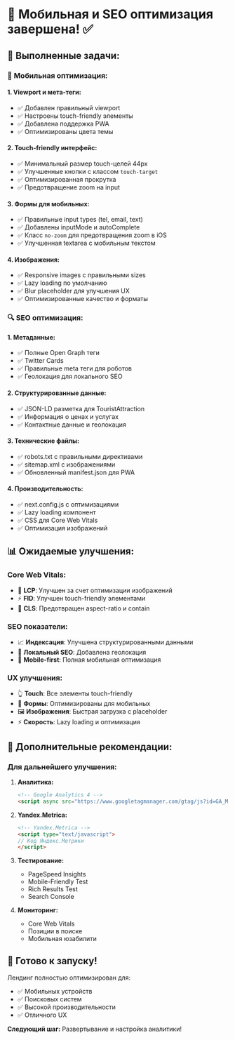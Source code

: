 # 📱 Мобильная и SEO оптимизация завершена! ✅

## 🎯 Выполненные задачи:

### 📱 **Мобильная оптимизация:**

#### 1. **Viewport и мета-теги:**
- ✅ Добавлен правильный viewport
- ✅ Настроены touch-friendly элементы
- ✅ Добавлена поддержка PWA
- ✅ Оптимизированы цвета темы

#### 2. **Touch-friendly интерфейс:**
- ✅ Минимальный размер touch-целей 44px
- ✅ Улучшенные кнопки с классом `touch-target`
- ✅ Оптимизированная прокрутка
- ✅ Предотвращение zoom на input

#### 3. **Формы для мобильных:**
- ✅ Правильные input types (tel, email, text)
- ✅ Добавлены inputMode и autoComplete
- ✅ Класс `no-zoom` для предотвращения zoom в iOS
- ✅ Улучшенная textarea с мобильным текстом

#### 4. **Изображения:**
- ✅ Responsive images с правильными sizes
- ✅ Lazy loading по умолчанию
- ✅ Blur placeholder для улучшения UX
- ✅ Оптимизированные качество и форматы

### 🔍 **SEO оптимизация:**

#### 1. **Метаданные:**
- ✅ Полные Open Graph теги
- ✅ Twitter Cards
- ✅ Правильные meta теги для роботов
- ✅ Геолокация для локального SEO

#### 2. **Структурированные данные:**
- ✅ JSON-LD разметка для TouristAttraction
- ✅ Информация о ценах и услугах
- ✅ Контактные данные и геолокация

#### 3. **Технические файлы:**
- ✅ robots.txt с правильными директивами
- ✅ sitemap.xml с изображениями
- ✅ Обновленный manifest.json для PWA

#### 4. **Производительность:**
- ✅ next.config.js с оптимизациями
- ✅ Lazy loading компонент
- ✅ CSS для Core Web Vitals
- ✅ Оптимизация изображений

## 📊 **Ожидаемые улучшения:**

### **Core Web Vitals:**
- 🚀 **LCP**: Улучшен за счет оптимизации изображений
- ⚡ **FID**: Улучшен touch-friendly элементами
- 📐 **CLS**: Предотвращен aspect-ratio и contain

### **SEO показатели:**
- 📈 **Индексация**: Улучшена структурированными данными
- 🎯 **Локальный SEO**: Добавлена геолокация
- 📱 **Mobile-first**: Полная мобильная оптимизация

### **UX улучшения:**
- 👆 **Touch**: Все элементы touch-friendly
- 📱 **Формы**: Оптимизированы для мобильных
- 🖼️ **Изображения**: Быстрая загрузка с placeholder
- ⚡ **Скорость**: Lazy loading и оптимизация

## 🔧 **Дополнительные рекомендации:**

### **Для дальнейшего улучшения:**

1. **Аналитика:**
   ```html
   <!-- Google Analytics 4 -->
   <script async src="https://www.googletagmanager.com/gtag/js?id=GA_MEASUREMENT_ID"></script>
   ```

2. **Yandex.Metrica:**
   ```html
   <!-- Yandex.Metrica -->
   <script type="text/javascript">
   // Код Яндекс.Метрики
   </script>
   ```

3. **Тестирование:**
   - PageSpeed Insights
   - Mobile-Friendly Test
   - Rich Results Test
   - Search Console

4. **Мониторинг:**
   - Core Web Vitals
   - Позиции в поиске
   - Мобильная юзабилити

## 🚀 **Готово к запуску!**

Лендинг полностью оптимизирован для:
- ✅ Мобильных устройств
- ✅ Поисковых систем
- ✅ Высокой производительности
- ✅ Отличного UX

**Следующий шаг:** Развертывание и настройка аналитики!
